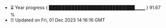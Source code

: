 - ⏳ Year progress { ███████████████████████████▁▁▁ } 91.67 %
- ⏰ Updated on Fri, 01 Dec 2023 14:16:16 GMT

